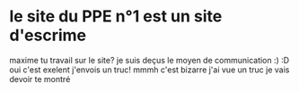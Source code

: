 # le site du PPE n°1 est un site d'escrime
maxime tu travail sur le site?
je suis deçus
le moyen de communication :) :D
oui c'est exelent
j'envois un truc!
mmmh c'est bizarre j'ai vue un truc je vais devoir te montré
